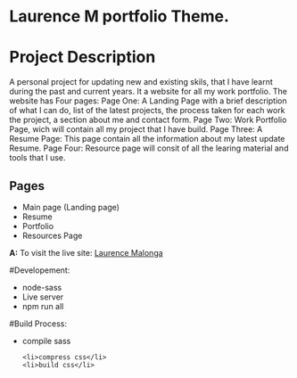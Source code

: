 # Laurence M portfolio Theme.

<h1>Project Description</h1>

<p>A personal project for updating new and existing skils, that I have learnt during the past and current years. It a website for all my work portfolio.
The website has Four pages: 
Page One: A Landing Page with a brief description of  what I can do, list of the latest projects, the process taken for each work the project, a section about me and contact form.
Page Two: Work Portfolio Page, wich will contain all my project that I have build.
Page Three: A Resume Page: This page contain all the information about my latest update Resume.
Page Four: Resource page will consit of all the learing material and tools that I use.</p>

<h2>Pages</h2>

<ul>
    <li>Main page (Landing page)</li>
    <li>Resume</li>
    <li>Portfolio</li>
    <li>Resources Page</li>
</ul>


**A:** To visit the live site: [Laurence Malonga](http://laurencemabilleau.com/)

#Developement:

<ul>
    <li>node-sass</li>
    <li>Live server</li>
    <li>npm run all </li>
</ul>

#Build Process:

<ul>
    <li>compile sass</li>
    
    <li>compress css</li>
    <li>build css</li>
</ul>

